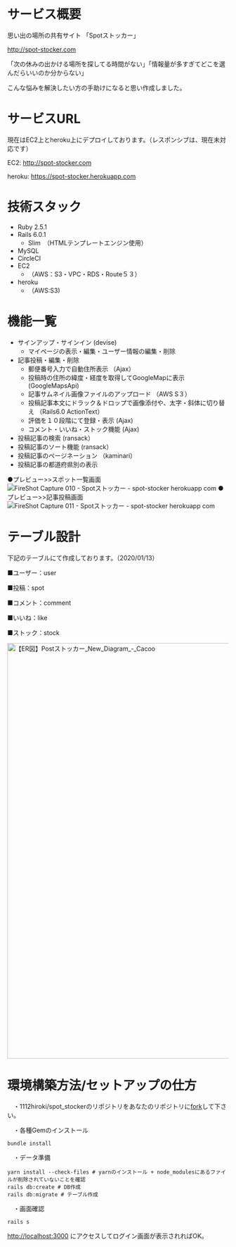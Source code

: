 # サービス概要
思い出の場所の共有サイト
「Spotストッカー」

http://spot-stocker.com

「次の休みの出かける場所を探してる時間がない」「情報量が多すぎてどこを選んだらいいのか分からない」

こんな悩みを解決したい方の手助けになると思い作成しました。

# サービスURL
現在はEC2上とheroku上にデプロイしております。（レスポンシブは、現在未対応です）

EC2: http://spot-stocker.com


heroku: https://spot-stocker.herokuapp.com

# 技術スタック
* Ruby 2.5.1
* Rails 6.0.1
  * Slim　（HTMLテンプレートエンジン使用）
* MySQL
* CircleCI
* EC2
  * （AWS：S3・VPC・RDS・Route５３）
* heroku
  * （AWS:S3)


# 機能一覧
* サインアップ・サインイン (devise)
  * マイページの表示・編集・ユーザー情報の編集・削除
* 記事投稿・編集・削除
  * 郵便番号入力で自動住所表示 （Ajax）
  * 投稿時の住所の緯度・経度を取得してGoogleMapに表示 (GoogleMapsApi)
  * 記事サムネイル画像ファイルのアップロード （AWS S３）
  * 投稿記事本文にドラック＆ドロップで画像添付や、太字・斜体に切り替え （Rails6.0 ActionText）
  * 評価を１０段階にて登録・表示 (Ajax)
  * コメント・いいね・ストック機能 (Ajax)
* 投稿記事の検索 (ransack）
* 投稿記事のソート機能 (ransack）
* 投稿記事のページネーション （kaminari）
* 投稿記事の都道府県別の表示

●プレビュー>>スポット一覧画面
![FireShot Capture 010 - Spotストッカー - spot-stocker herokuapp com](https://user-images.githubusercontent.com/57358551/72244809-6345b980-3632-11ea-846e-824b73fa8109.png)
●プレビュー>>記事投稿画面
![FireShot Capture 011 - Spotストッカー - spot-stocker herokuapp com](https://user-images.githubusercontent.com/57358551/72244814-6771d700-3632-11ea-9068-d128b6460199.png)


# テーブル設計
下記のテーブルにて作成しております。（2020/01/13）


■ユーザー：user


■投稿：spot


■コメント：comment


■いいね：like


■ストック：stock

<img width="943" alt="【ER図】Postストッカー_New_Diagram_-_Cacoo" src="https://user-images.githubusercontent.com/57358551/72245754-98eba200-3634-11ea-95ea-004586721271.png">



# 環境構築方法/セットアップの仕方
　・1112hiroki/spot_stockerのリポジトリをあなたのリポジトリに[fork](https://qiita.com/YumaInaura/items/acff806290c8953d3185)して下さい。

　・各種Gemのインストール
```
bundle install
```

　・データ準備
```
yarn install --check-files # yarnのインストール + node_modulesにあるファイルが削除されていないことを確認
rails db:create # DB作成
rails db:migrate # テーブル作成
```

　・画面確認

```
rails s
```

[http://localhost:3000](http://localhost:3000) にアクセスしてログイン画面が表示されればOK。
